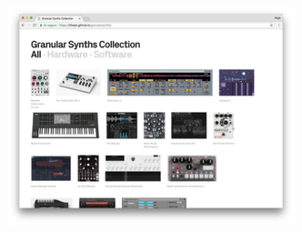 ![](https://github.com/hihayk/granularsynths/blob/master/docs/granular-synths-screenshot.png?raw=true)
